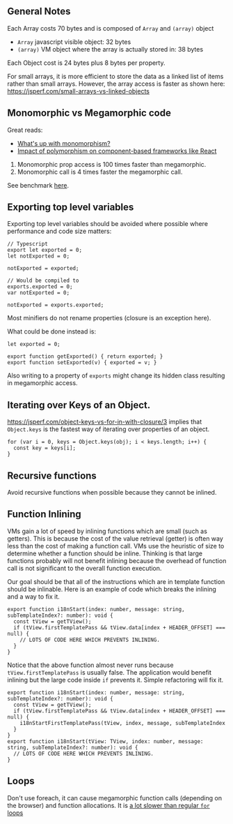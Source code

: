 
## General Notes

Each Array costs 70 bytes and is composed of `Array` and `(array)` object
  * `Array` javascript visible object: 32 bytes
  * `(array)` VM object where the array is actually stored in: 38 bytes

Each Object cost is 24 bytes plus 8 bytes per property.

For small arrays, it is more efficient to store the data as a linked list
of items rather than small arrays. However, the array access is faster as
shown here: https://jsperf.com/small-arrays-vs-linked-objects

## Monomorphic vs Megamorphic code

Great reads:
- [What's up with monomorphism?](http://mrale.ph/blog/2015/01/11/whats-up-with-monomorphism.html)
- [Impact of polymorphism on component-based frameworks like React](http://benediktmeurer.de/2018/03/23/impact-of-polymorphism-on-component-based-frameworks-like-react/)

1) Monomorphic prop access is 100 times faster than megamorphic.
2) Monomorphic call is 4 times faster the megamorphic call.

 See benchmark [here](https://jsperf.com/mono-vs-megamorphic-property-access).

## Exporting top level variables

Exporting top level variables should be avoided where possible where performance
and code size matters:

```
// Typescript
export let exported = 0;
let notExported = 0;

notExported = exported;

// Would be compiled to
exports.exported = 0;
var notExported = 0;

notExported = exports.exported;
```

Most minifiers do not rename properties (closure is an exception here).

What could be done instead is:

```
let exported = 0;

export function getExported() { return exported; }
export function setExported(v) { exported = v; }
```

Also writing to a property of `exports` might change its hidden class resulting in megamorphic access.

## Iterating over Keys of an Object.

https://jsperf.com/object-keys-vs-for-in-with-closure/3 implies that `Object.keys` is the fastest way of iterating
over properties of an object.

```
for (var i = 0, keys = Object.keys(obj); i < keys.length; i++) {
  const key = keys[i];
}
```

## Recursive functions
Avoid recursive functions when possible because they cannot be inlined.

## Function Inlining

VMs gain a lot of speed by inlining functions which are small (such as getters).
This is because the cost of the value retrieval (getter) is often way less than the cost of making a function call.
VMs use the heuristic of size to determine whether a function should be inline. 
Thinking is that large functions probably will not benefit inlining because the overhead of function call is not significant to the overall function execution.

Our goal should be that all of the instructions which are in template function should be inlinable. 
Here is an example of code which breaks the inlining and a way to fix it.

```
export function i18nStart(index: number, message: string, subTemplateIndex?: number): void {
  const tView = getTView();
  if (tView.firstTemplatePass && tView.data[index + HEADER_OFFSET] === null) {
    // LOTS OF CODE HERE WHICH PREVENTS INLINING.
  }
}
```

Notice that the above function almost never runs because `tView.firstTemplatePass` is usually false.
The application would benefit inlining but the large code inside `if` prevents it.
Simple refactoring will fix it.

```
export function i18nStart(index: number, message: string, subTemplateIndex?: number): void {
  const tView = getTView();
  if (tView.firstTemplatePass && tView.data[index + HEADER_OFFSET] === null) {
    i18nStartFirstTemplatePass(tView, index, message, subTemplateIndex
  }
}
export function i18nStart(tView: TView, index: number, message: string, subTemplateIndex?: number): void {
  // LOTS OF CODE HERE WHICH PREVENTS INLINING.
}
```



## Loops
Don't use foreach, it can cause megamorphic function calls (depending on the browser) and function allocations.
It is [a lot slower than regular `for` loops](https://jsperf.com/for-vs-foreach-misko)
